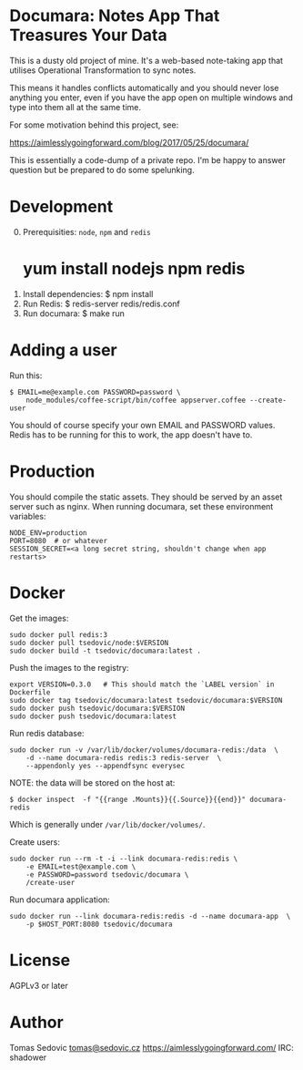 # Documara: Notes App That Treasures Your Data

This is a dusty old project of mine. It's a web-based note-taking app
that utilises Operational Transformation to sync notes.

This means it handles conflicts automatically and you should never
lose anything you enter, even if you have the app open on multiple
windows and type into them all at the same time.

For some motivation behind this project, see:

https://aimlesslygoingforward.com/blog/2017/05/25/documara/


This is essentially a code-dump of a private repo. I'm be happy to
answer question but be prepared to do some spelunking.


# Development #

0. Prerequisities: `node`, `npm` and `redis`
    # yum install nodejs npm redis
1. Install dependencies:
    $ npm install
2. Run Redis:
    $ redis-server redis/redis.conf
3. Run documara:
    $ make run


# Adding a user #

Run this:

    $ EMAIL=me@example.com PASSWORD=password \
        node_modules/coffee-script/bin/coffee appserver.coffee --create-user

You should of course specify your own EMAIL and PASSWORD values. Redis has to
be running for this to work, the app doesn't have to.


# Production #

You should compile the static assets. They should be served by an asset server
such as nginx.  When running documara, set these environment variables:

    NODE_ENV=production
    PORT=8080  # or whatever
    SESSION_SECRET=<a long secret string, shouldn't change when app restarts>


# Docker #

Get the images:

    sudo docker pull redis:3
    sudo docker pull tsedovic/node:$VERSION
    sudo docker build -t tsedovic/documara:latest .

Push the images to the registry:

    export VERSION=0.3.0   # This should match the `LABEL version` in Dockerfile
    sudo docker tag tsedovic/documara:latest tsedovic/documara:$VERSION
    sudo docker push tsedovic/documara:$VERSION
    sudo docker push tsedovic/documara:latest

Run redis database:

    sudo docker run -v /var/lib/docker/volumes/documara-redis:/data  \
        -d --name documara-redis redis:3 redis-server  \
        --appendonly yes --appendfsync everysec

NOTE: the data will be stored on the host at:

    $ docker inspect  -f "{{range .Mounts}}{{.Source}}{{end}}" documara-redis

Which is generally under `/var/lib/docker/volumes/`.

Create users:

    sudo docker run --rm -t -i --link documara-redis:redis \
        -e EMAIL=test@example.com \
        -e PASSWORD=password tsedovic/documara \
        /create-user

Run documara application:

    sudo docker run --link documara-redis:redis -d --name documara-app  \
        -p $HOST_PORT:8080 tsedovic/documara


# License

AGPLv3 or later

# Author

Tomas Sedovic <tomas@sedovic.cz>
https://aimlesslygoingforward.com/
IRC: shadower
